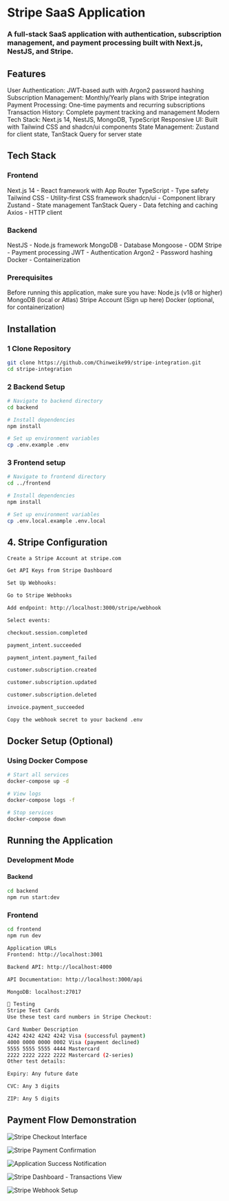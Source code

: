 # Stripe SaaS Application
### A full-stack SaaS application with authentication, subscription management, and payment processing built with Next.js, NestJS, and Stripe.

## Features
User Authentication: JWT-based auth with Argon2 password hashing
Subscription Management: Monthly/Yearly plans with Stripe integration
Payment Processing: One-time payments and recurring subscriptions
Transaction History: Complete payment tracking and management
Modern Tech Stack: Next.js 14, NestJS, MongoDB, TypeScript
Responsive UI: Built with Tailwind CSS and shadcn/ui components
State Management: Zustand for client state, TanStack Query for server state

## Tech Stack
### Frontend
Next.js 14 - React framework with App Router
TypeScript - Type safety
Tailwind CSS - Utility-first CSS framework
shadcn/ui - Component library
Zustand - State management
TanStack Query - Data fetching and caching
Axios - HTTP client

### Backend
NestJS - Node.js framework
MongoDB - Database
Mongoose - ODM
Stripe - Payment processing
JWT - Authentication
Argon2 - Password hashing
Docker - Containerization

### Prerequisites
Before running this application, make sure you have:
Node.js (v18 or higher)
MongoDB (local or Atlas)
Stripe Account (Sign up here)
Docker (optional, for containerization)

## Installation
### 1 Clone Repository
```bash
git clone https://github.com/Chinweike99/stripe-integration.git
cd stripe-integration
```
### 2 Backend Setup
```bash
# Navigate to backend directory
cd backend

# Install dependencies
npm install

# Set up environment variables
cp .env.example .env
```

### 3 Frontend setup
```bash
# Navigate to frontend directory
cd ../frontend

# Install dependencies
npm install

# Set up environment variables
cp .env.local.example .env.local
```
## 4. Stripe Configuration
```bash
Create a Stripe Account at stripe.com

Get API Keys from Stripe Dashboard

Set Up Webhooks:

Go to Stripe Webhooks

Add endpoint: http://localhost:3000/stripe/webhook

Select events:

checkout.session.completed

payment_intent.succeeded

payment_intent.payment_failed

customer.subscription.created

customer.subscription.updated

customer.subscription.deleted

invoice.payment_succeeded

Copy the webhook secret to your backend .env
```

## Docker Setup (Optional)
### Using Docker Compose
```bash
# Start all services
docker-compose up -d

# View logs
docker-compose logs -f

# Stop services
docker-compose down
```


## Running the Application
### Development Mode
#### Backend
```bash
cd backend
npm run start:dev
```

### Frontend
```bash
cd frontend
npm run dev
```

```bash
Application URLs
Frontend: http://localhost:3001

Backend API: http://localhost:4000

API Documentation: http://localhost:3000/api

MongoDB: localhost:27017

🧪 Testing
Stripe Test Cards
Use these test card numbers in Stripe Checkout:

Card Number	Description
4242 4242 4242 4242	Visa (successful payment)
4000 0000 0000 0002	Visa (payment declined)
5555 5555 5555 4444	Mastercard
2222 2222 2222 2222	Mastercard (2-series)
Other test details:

Expiry: Any future date

CVC: Any 3 digits

ZIP: Any 5 digits
```

## Payment Flow Demonstration

![Stripe Checkout Interface](./images/checkout.png)

![Stripe Payment Confirmation](./images/stripepaysuccess.png)

![Application Success Notification](./images/stripepaysuccss.png)

![Stripe Dashboard - Transactions View](./images/stripe-transactions-dashboard.png)

![Stripe Webhook Setup](./images/stripewebhook.png)




